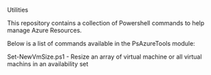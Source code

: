 Utilities 

This repository contains a collection of Powershell commands to help manage Azure Resources.

Below is a list of commands available in the PsAzureTools module:

Set-NewVmSize.ps1 - Resize an array of virtual machine or all virtual machins in an availability set 
